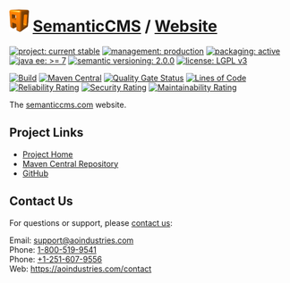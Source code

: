 # [<img src="ao-logo.png" alt="AO Logo" width="35" height="40">](https://github.com/ao-apps) [SemanticCMS](https://github.com/ao-apps/semanticcms) / [Website](https://github.com/ao-apps/semanticcms-website)

[![project: current stable](https://semanticcms.com/ao-badges/project-current-stable.svg)](https://aoindustries.com/life-cycle#project-current-stable)
[![management: production](https://semanticcms.com/ao-badges/management-production.svg)](https://aoindustries.com/life-cycle#management-production)
[![packaging: active](https://semanticcms.com/ao-badges/packaging-active.svg)](https://aoindustries.com/life-cycle#packaging-active)  
[![java ee: &gt;= 7](https://semanticcms.com/ao-badges/javaee-7.svg)](https://docs.oracle.com/javaee/7/)
[![semantic versioning: 2.0.0](https://semanticcms.com/ao-badges/semver-2.0.0.svg)](https://semver.org/spec/v2.0.0.html)
[![license: LGPL v3](https://semanticcms.com/ao-badges/license-lgpl-3.0.svg)](https://www.gnu.org/licenses/lgpl-3.0)

[![Build](https://github.com/ao-apps/semanticcms-website/workflows/Build/badge.svg?branch=1.x)](https://github.com/ao-apps/semanticcms-website/actions?query=workflow%3ABuild)
[![Maven Central](https://maven-badges.herokuapp.com/maven-central/com.semanticcms/website/badge.svg)](https://maven-badges.herokuapp.com/maven-central/com.semanticcms/website)
[![Quality Gate Status](https://sonarcloud.io/api/project_badges/measure?branch=1.x&project=com.semanticcms%3Awebsite&metric=alert_status)](https://sonarcloud.io/dashboard?branch=1.x&id=com.semanticcms%3Awebsite)
[![Lines of Code](https://sonarcloud.io/api/project_badges/measure?branch=1.x&project=com.semanticcms%3Awebsite&metric=ncloc)](https://sonarcloud.io/component_measures?branch=1.x&id=com.semanticcms%3Awebsite&metric=ncloc)  
[![Reliability Rating](https://sonarcloud.io/api/project_badges/measure?branch=1.x&project=com.semanticcms%3Awebsite&metric=reliability_rating)](https://sonarcloud.io/component_measures?branch=1.x&id=com.semanticcms%3Awebsite&metric=Reliability)
[![Security Rating](https://sonarcloud.io/api/project_badges/measure?branch=1.x&project=com.semanticcms%3Awebsite&metric=security_rating)](https://sonarcloud.io/component_measures?branch=1.x&id=com.semanticcms%3Awebsite&metric=Security)
[![Maintainability Rating](https://sonarcloud.io/api/project_badges/measure?branch=1.x&project=com.semanticcms%3Awebsite&metric=sqale_rating)](https://sonarcloud.io/component_measures?branch=1.x&id=com.semanticcms%3Awebsite&metric=Maintainability)

The [semanticcms.com](https://semanticcms.com/) website.

## Project Links
* [Project Home](https://semanticcms.com/)
* [Maven Central Repository](https://central.sonatype.com/artifact/com.semanticcms/website)
* [GitHub](https://github.com/ao-apps/semanticcms-website)

## Contact Us
For questions or support, please [contact us](https://aoindustries.com/contact):

Email: [support@aoindustries.com](mailto:support@aoindustries.com)  
Phone: [1-800-519-9541](tel:1-800-519-9541)  
Phone: [+1-251-607-9556](tel:+1-251-607-9556)  
Web: https://aoindustries.com/contact
